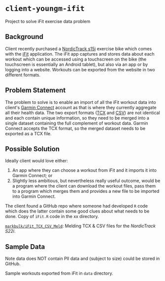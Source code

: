 # `client-youngm-ifit`

Project to solve iFit exercise data problem

## Background
Client recently purchased a [NordicTrack s15i](https://www.nordictrackfitness.com.au/product/commercial-studio-bikes/104/nordictrack-commercial-s15i-studio-cycle/12624/details) exercise bike which comes with the [iFit](https://www.ifit.com/apps) application. The iFit app captures and stores data about each workout which can be accessed using a touchscreen on the bike (the touchscreen is essentially an Android tablet), but also via an app or by logging into a website. Workouts can be exported from the website in two different formats.

## Problem Statement

The problem to solve is to enable an import of all the iFit workout data into client's [Garmin Connect](https://connect.garmin.com) account as that is where they currently aggregate all their health data. The two export formats ([TCX](https://medium.com/decathlontechnology/gpx-tcx-fit-how-to-choose-the-best-file-extension-for-sport-activity-transfer-403487337c04) and [CSV](https://www.bigcommerce.com.au/ecommerce-answers/what-csv-file-and-what-does-it-mean-my-ecommerce-business/)) are not identical and each contain unique information, so they need to be merged into a single dataset containing the full complement of workout data. Garmin Connect accepts the TCX format, so the merged dataset needs to be exported as a TCX file.

## Possible Solution

Ideally client would love either:
1. An app where they can choose a workout from iFit and it imports it into Garmin Connect; or 
2. Slightly less ambitious, but nevertheless really useful outcome, would be a program where the client can download the workout files, pass them to a program which merges them and provides a new file to be imported into Garmin Connect.  

The client found a GitHub repo where someone had developed `R` code which does the latter contain some good clues about what needs to be done. Copy of `iFit.R` code in the xx directory.

[`markbulk/iFit_TCX_CSV_Meld`](https://github.com/markbulk/iFit_TCX_CSV_Meld): Melding TCX & CSV files for the *NordicTrack S22i*.

## Sample Data

Note data does NOT contain PII data and (subject to size) could be stored in GitHub. 

Sample workouts exported from iFit in `data` directory.
